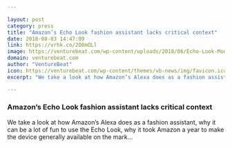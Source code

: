 ```yaml
---

layout: post
category: press
title: "Amazon’s Echo Look fashion assistant lacks critical context"
date: 2018-08-03 14:47:09
link: https://vrhk.co/2O8mOLl
image: https://venturebeat.com/wp-content/uploads/2018/06/Echo-Look-Model-1.jpg?fit=2922%2C2922&strip=all
domain: venturebeat.com
author: "VentureBeat"
icon: https://venturebeat.com/wp-content/themes/vb-news/img/favicon.ico
excerpt: "We take a look at how Amazon’s Alexa does as a fashion assistant, why it can be a lot of fun to use the Echo Look, why it took Amazon a year to make the device generally available on the mark…"

---
```


### Amazon’s Echo Look fashion assistant lacks critical context

We take a look at how Amazon’s Alexa does as a fashion assistant, why it can be a lot of fun to use the Echo Look, why it took Amazon a year to make the device generally available on the mark…